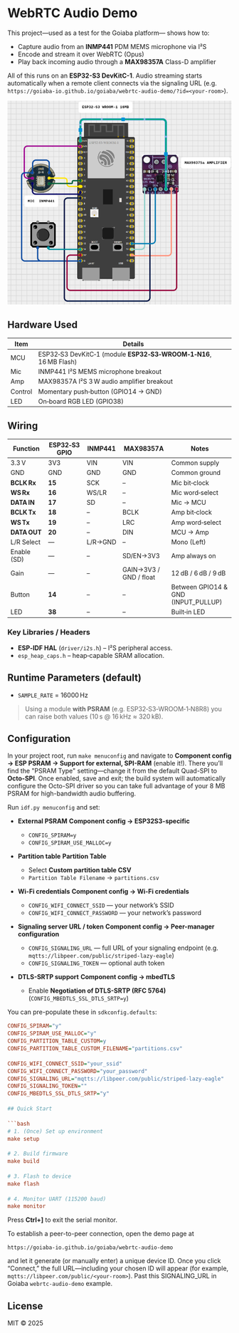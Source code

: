 # WebRTC Audio Demo

This project—used as a test for the Goiaba platform— shows how to:

- Capture audio from an **INMP441** PDM MEMS microphone via I²S
- Encode and stream it over WebRTC (Opus)
- Play back incoming audio through a **MAX98357A** Class-D amplifier

All of this runs on an **ESP32-S3 DevKitC-1**. Audio streaming starts automatically when a remote client connects via the signaling URL (e.g. `https://goiaba-io.github.io/goiaba/webrtc-audio-demo/?id=<your-room>`).

![Wiring Diagram](imgs/diagram.png)

## Hardware Used

| Item    | Details                                                           |
| ------- | ----------------------------------------------------------------- |
| MCU     | ESP32‑S3 DevKitC‑1 (module **ESP32‑S3‑WROOM‑1‑N16**, 16 MB Flash) |
| Mic     | INMP441 I²S MEMS microphone breakout                              |
| Amp     | MAX98357A I²S 3 W audio amplifier breakout                        |
| Control | Momentary push‑button (GPIO14 → GND)                              |
| LED     | On‑board RGB LED (GPIO38)                                         |

## Wiring

| Function     | ESP32‑S3 GPIO | INMP441 | MAX98357A              | Notes                               |
| ------------ | ------------- | ------- | ---------------------- | ----------------------------------- |
| 3.3 V        | 3V3           | VIN     | VIN                    | Common supply                       |
| GND          | GND           | GND     | GND                    | Common ground                       |
| **BCLK Rx**  | **15**        | SCK     | –                      | Mic bit‑clock                       |
| **WS Rx**    | **16**        | WS/LR   | –                      | Mic word‑select                     |
| **DATA IN**  | **17**        | SD      | –                      | Mic → MCU                           |
| **BCLK Tx**  | **18**        | –       | BCLK                   | Amp bit‑clock                       |
| **WS Tx**    | **19**        | –       | LRC                    | Amp word‑select                     |
| **DATA OUT** | **20**        | –       | DIN                    | MCU → Amp                           |
| L/R Select   | —             | L/R→GND | –                      | Mono (Left)                         |
| Enable (SD)  | —             | –       | SD/EN→3V3              | Amp always on                       |
| Gain         | —             | –       | GAIN→3V3 / GND / float | 12 dB / 6 dB / 9 dB                 |
| Button       | **14**        | –       | –                      | Between GPIO14 & GND (INPUT_PULLUP) |
| LED          | **38**        | –       | –                      | Built‑in LED                        |

### Key Libraries / Headers

- **ESP‑IDF HAL** (`driver/i2s.h`) – I²S peripheral access.
- `esp_heap_caps.h` – heap‑capable SRAM allocation.

## Runtime Parameters (default)

- `SAMPLE_RATE` = 16000 Hz

> Using a module **with PSRAM** (e.g. ESP32‑S3‑WROOM‑1‑N8R8) you can raise both values (10 s @ 16 kHz ≈ 320 kB).

## Configuration

In your project root, run `make menuconfig` and navigate to **Component config → ESP PSRAM → Support for external, SPI-RAM** (enable it!). There you’ll find the "PSRAM Type" setting—change it from the default Quad-SPI to **Octo-SPI**. Once enabled, save and exit; the build system will automatically configure the Octo-SPI driver so you can take full advantage of your 8 MB PSRAM for high-bandwidth audio buffering.

Run `idf.py menuconfig` and set:

- **External PSRAM**
  **Component config → ESP32S3-specific**

  - `CONFIG_SPIRAM=y`
  - `CONFIG_SPIRAM_USE_MALLOC=y`

- **Partition table**
  **Partition Table**

  - Select **Custom partition table CSV**
  - `Partition Table Filename` → `partitions.csv`

- **Wi-Fi credentials**
  **Component config → Wi-Fi credentials**

  - `CONFIG_WIFI_CONNECT_SSID` — your network’s SSID
  - `CONFIG_WIFI_CONNECT_PASSWORD` — your network’s password

- **Signaling server URL / token**
  **Component config → Peer-manager configuration**

  - `CONFIG_SIGNALING_URL` — full URL of your signaling endpoint (e.g. `mqtts://libpeer.com/public/striped-lazy-eagle`)
  - `CONFIG_SIGNALING_TOKEN` — optional auth token

- **DTLS-SRTP support**
  **Component config → mbedTLS**
  - Enable **Negotiation of DTLS-SRTP (RFC 5764)** (`CONFIG_MBEDTLS_SSL_DTLS_SRTP=y`)

You can pre-populate these in `sdkconfig.defaults`:

````ini
CONFIG_SPIRAM="y"
CONFIG_SPIRAM_USE_MALLOC="y"
CONFIG_PARTITION_TABLE_CUSTOM=y
CONFIG_PARTITION_TABLE_CUSTOM_FILENAME="partitions.csv"

CONFIG_WIFI_CONNECT_SSID="your_ssid"
CONFIG_WIFI_CONNECT_PASSWORD="your_password"
CONFIG_SIGNALING_URL="mqtts://libpeer.com/public/striped-lazy-eagle"
CONFIG_SIGNALING_TOKEN=""
CONFIG_MBEDTLS_SSL_DTLS_SRTP="y"

## Quick Start

```bash
# 1. (Once) Set up environment
make setup

# 2. Build firmware
make build

# 3. Flash to device
make flash

# 4. Monitor UART (115200 baud)
make monitor
````

Press **Ctrl+]** to exit the serial monitor.

To establish a peer-to-peer connection, open the demo page at

```
https://goiaba-io.github.io/goiaba/webrtc-audio-demo
```

and let it generate (or manually enter) a unique device ID. Once you click “Connect,” the full URL—including your chosen ID will appear (for example, `mqtts://libpeer.com/public/<your-room>`). Past this SIGNALING_URL in Goiaba `webrtc-audio-demo` example.

## License

MIT © 2025
